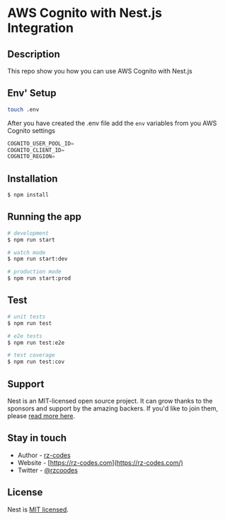 # AWS Cognito with Nest.js Integration

## Description

This repo show you how you can use AWS Cognito with Nest.js

## Env' Setup

```bash
touch .env
```
After you have created the .env file add the `env` variables from you AWS Cognito settings

```javascript
COGNITO_USER_POOL_ID=
COGNITO_CLIENT_ID=
COGNITO_REGION=
```

## Installation

```bash
$ npm install
```

## Running the app

```bash
# development
$ npm run start

# watch mode
$ npm run start:dev

# production mode
$ npm run start:prod
```

## Test

```bash
# unit tests
$ npm run test

# e2e tests
$ npm run test:e2e

# test coverage
$ npm run test:cov
```

## Support

Nest is an MIT-licensed open source project. It can grow thanks to the sponsors and support by the amazing backers. If you'd like to join them, please [read more here](https://docs.nestjs.com/support).

## Stay in touch

- Author - [rz-codes](https://rz-codes.com)
- Website - [https://rz-codes.com](https://rz-codes.com/)
- Twitter - [@rzcoodes](https://twitter.com/rzcodes)

## License

Nest is [MIT licensed](LICENSE).
